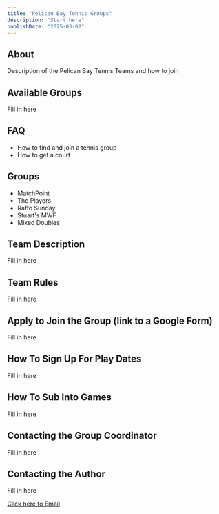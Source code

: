 ```yaml
---
title: "Pelican Bay Tennis Groups"
description: "Start here"
publishDate: "2025-03-02"
---
```


## About

Description of the Pelican Bay Tennis Teams and how to join

## Available Groups

Fill in here

## FAQ

- How to find and join a tennis group
- How to get a court

## Groups

- MatchPoint
- The Players
- Raffo Sunday
- Stuart's MWF
- Mixed Doubles

## Team Description

Fill in here

## Team Rules

Fill in here

## Apply to Join the Group (link to a Google Form)

Fill in here

## How To Sign Up For Play Dates

Fill in here

## How To Sub Into Games

Fill in here

## Contacting the Group Coordinator

Fill in here

## Contacting the Author

Fill in here

[Click here to Email](mailto:email@domain.com)
